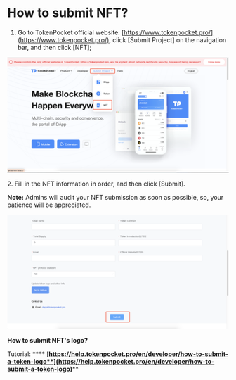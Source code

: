 # How to submit NFT?

1. Go to TokenPocket official website: [https://www.tokenpocket.pro/](https://www.tokenpocket.pro/), click \[Submit Project] on the navigation bar, and then click \[NFT];

![](<../.gitbook/assets/image (46) (2).png>)

2\. Fill in the NFT information in order, and then click \[Submit].

**Note:** Admins will audit your NFT submission as soon as possible, so, your patience will be appreciated.

![](<../.gitbook/assets/image (42) (2).png>)

**How to submit NFT's logo?**

Tutorial: **** [**https://help.tokenpocket.pro/en/developer/how-to-submit-a-token-logo**](https://help.tokenpocket.pro/en/developer/how-to-submit-a-token-logo)****

